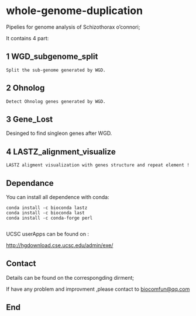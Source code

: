 
# whole-genome-duplication


Pipelies for genome analysis of Schizothorax o’connori;


It contains 4 part:


  ## 1  WGD_subgenome_split

    Split the sub-genome generated by WGD.

  ## 2  Ohnolog

    Detect Ohnolog genes generated by WGD.

  ## 3 Gene_Lost

   Desinged to find singleon genes after WGD.

  ## 4 LASTZ_alignment_visualize

    LASTZ aligment visualization with genes structure and repeat element ! 


## Dependance

  You can install all dependence with conda:
  
  ```
  conda install -c bioconda lastz
  conda install -c bioconda last
  conda install -c conda-forge perl
   
  ```

UCSC userApps can be found on :

http://hgdownload.cse.ucsc.edu/admin/exe/


## Contact

  Details can be found on the correspongding dirment;

  If have any problem and improvment ,please contact to biocomfun@qq.com


## End





